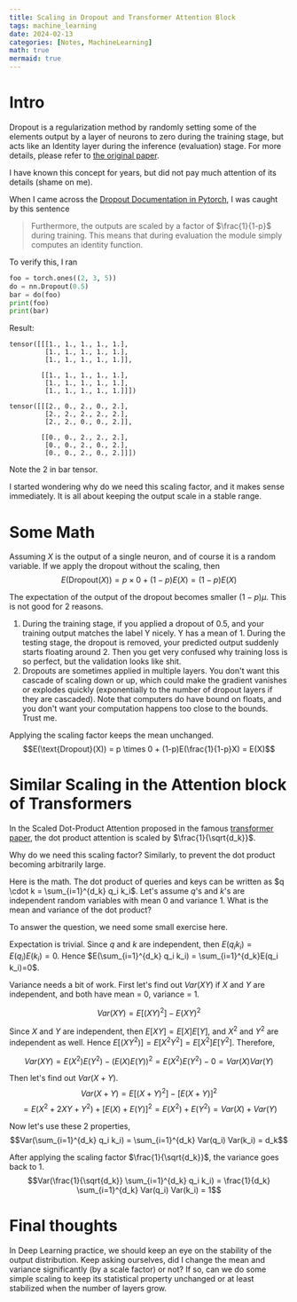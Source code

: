 ```yaml
---
title: Scaling in Dropout and Transformer Attention Block
tags: machine_learning
date: 2024-02-13
categories: [Notes, MachineLearning]
math: true
mermaid: true
---
```


# Intro

Dropout is a regularization method by randomly setting some of the elements output by a layer of neurons to zero during the training stage, but acts like an Identity layer during the inference (evaluation) stage. For more details, please refer to [the original paper](https://arxiv.org/abs/1207.0580).

I have known this concept for years, but did not pay much attention of its details (shame on me).

When I came across the [Dropout Documentation in Pytorch](https://pytorch.org/docs/stable/generated/torch.nn.Dropout.html), I was caught by this sentence

> Furthermore, the outputs are scaled by a factor of $\frac{1}{1-p}$ during training. This means that during evaluation the module simply computes an identity function.

To verify this, I ran

```python
foo = torch.ones((2, 3, 5))
do = nn.Dropout(0.5)
bar = do(foo)
print(foo)
print(bar)
```

Result:

```
tensor([[[1., 1., 1., 1., 1.],
         [1., 1., 1., 1., 1.],
         [1., 1., 1., 1., 1.]],

        [[1., 1., 1., 1., 1.],
         [1., 1., 1., 1., 1.],
         [1., 1., 1., 1., 1.]]])

tensor([[[2., 0., 2., 0., 2.],
         [2., 2., 2., 2., 2.],
         [2., 2., 0., 0., 2.]],

        [[0., 0., 2., 2., 2.],
         [0., 0., 2., 0., 2.],
         [0., 0., 2., 0., 2.]]])
```

Note the 2 in bar tensor.

I started wondering why do we need this scaling factor, and it makes sense immediately. It is all about keeping the output scale in a stable range.

# Some Math

Assuming $X$ is the output of a single neuron, and of course it is a random variable. If we apply the dropout without the scaling, then
$$E(\text{Dropout}(X)) = p \times 0 + (1-p)E(X) = (1-p)E(X)$$

The expectation of the output of the dropout becomes smaller $(1-p)\mu$. This is not good for 2 reasons.

1. During the training stage, if you applied a dropout of 0.5, and your training output matches the label Y nicely. Y has a mean of 1. During the testing stage, the dropout is removed, your predicted output suddenly starts floating around 2. Then you get very confused why training loss is so perfect, but the validation looks like shit.
2. Dropouts are sometimes applied in multiple layers. You don't want this cascade of scaling down or up, which could make the gradient vanishes or explodes quickly (exponentially to the number of dropout layers if they are cascaded). Note that computers do have bound on floats, and you don't want your computation happens too close to the bounds. Trust me.

Applying the scaling factor keeps the mean unchanged.
$$E(\text{Dropout}(X)) = p \times 0 + (1-p)E(\frac{1}{1-p}X) = E(X)$$

# Similar Scaling in the Attention block of Transformers

In the Scaled Dot-Product Attention proposed in the famous [transformer paper](https://arxiv.org/pdf/1706.03762.pdf), the dot product attention is scaled by $\frac{1}{\sqrt{d_k}}$.

Why do we need this scaling factor? Similarly, to prevent the dot product
becoming arbitrarily large.

Here is the math. The dot product of queries and keys can be written as $q \cdot
k = \sum_{i=1}^{d_k} q_i k_i$. Let's assume $q$'s and $k$'s are independent random variables with mean 0 and variance 1. What is the mean and variance of the dot product?

To answer the question, we need some small exercise here.

Expectation is trivial. Since $q$ and $k$ are independent, then $E(q_i k_i) = E(q_i) E(k_i) = 0$. Hence $E(\sum_{i=1}^{d_k} q_i k_i) = \sum_{i=1}^{d_k}E(q_i k_i)=0$.

Variance needs a bit of work. First let's find out $Var(XY)$ if $X$ and $Y$ are independent, and both have mean = 0, variance = 1.

$$Var(XY) = E[(XY)^2] - E(XY)^2$$

Since $X$ and $Y$ are independent, then $E[XY] = E[X]E[Y]$, and $X^2$ and $Y^2$ are independent as well. Hence $E[(XY^2)] = E[X^2 Y^2] = E[X^2]E[Y^2]$. Therefore,

$$Var(XY) = E(X^2)E(Y^2) - (E(X)E(Y))^2 = E(X^2)E(Y^2) - 0 = Var(X)Var(Y)$$

Then let's find out $Var(X + Y)$.
$$Var(X + Y) = E[(X + Y)^2] - [E(X+Y)]^2$$
$$ = E(X^2 + 2XY + Y^2) + [E(X) + E(Y)]^2 = E(X^2) + E(Y^2) = Var(X) + Var(Y)$$

Now let's use these 2 properties,
$$Var(\sum_{i=1}^{d_k} q_i k_i) = \sum_{i=1}^{d_k} Var(q_i) Var(k_i) = d_k$$

After applying the scaling factor $\frac{1}{\sqrt{d_k}}$, the variance goes back to 1.
$$Var(\frac{1}{\sqrt{d_k}} \sum_{i=1}^{d_k} q_i k_i) = \frac{1}{d_k} \sum_{i=1}^{d_k} Var(q_i) Var(k_i) = 1$$

# Final thoughts

In Deep Learning practice, we should keep an eye on the stability of the output distribution. Keep asking ourselves, did I change the mean and variance significantly (by a scale factor) or not? If so, can we do some simple scaling to keep its statistical property unchanged or at least stabilized when the number of layers grow.
